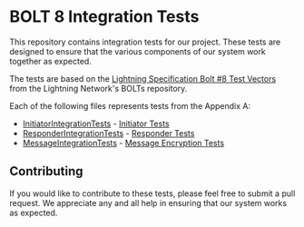 # BOLT 8 Integration Tests

This repository contains integration tests for our project. These tests are designed to ensure that the various 
components of our system work together as expected.

The tests are based on the [Lightning Specification Bolt #8 Test Vectors](https://github.com/lightning/bolts/blob/08ce2f6f83619b777bebd86d6dff4a29096e35ae/08-transport.md#appendix-a-transport-test-vectors) from the Lightning Network's BOLTs 
repository.

Each of the following files represents tests from the Appendix A:

- [InitiatorIntegrationTests](InitiatorIntegrationTests.cs) - [Initiator Tests](https://github.com/lightning/bolts/blob/08ce2f6f83619b777bebd86d6dff4a29096e35ae/08-transport.md#initiator-tests)
- [ResponderIntegrationTests](InitiatorIntegrationTests.cs) - [Responder Tests](https://github.com/lightning/bolts/blob/08ce2f6f83619b777bebd86d6dff4a29096e35ae/08-transport.md#responder-tests)
- [MessageIntegrationTests](MessageIntegrationTests.cs) - [Message Encryption Tests](https://github.com/lightning/bolts/blob/08ce2f6f83619b777bebd86d6dff4a29096e35ae/08-transport.md#message-encryption-tests)

## Contributing

If you would like to contribute to these tests, please feel free to submit a pull request. We appreciate any and all 
help in ensuring that our system works as expected.